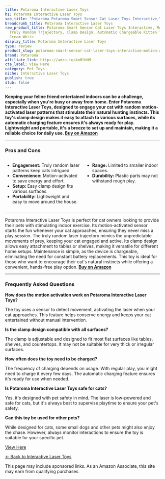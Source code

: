 ```yaml
---
title: Potaroma Interactive Laser Toys
h1: Potaroma Interactive Laser Toys
seo_title: "Potaroma Potaroma Smart Sensor Cat Laser Toys Interactive,\u2026"
breadcrumb_title: Potaroma Interactive Laser Toys
raw_product_title: Potaroma Smart Sensor Cat Laser Toys Interactive, Motion Activated
  Truly Random Trjajectory, Clamp Design, Automatic Chargeable Kitten Toy Indoor Exercise,
  Cream White
display_title: Potaroma Interactive Laser Toys
type: review
product_slug: potaroma-smart-sensor-cat-laser-toys-interactive-motion-activated-truly-90d7bf41
brand: Potaroma
affiliate_link: https://amzn.to/4nHlhNM
cta_label: View Here
category: Pet Toys
niche: Interactive Laser Toys
publish: true
stub: false
---
```


<div id="intro" class="full-width">
  <p><strong>Keeping your feline friend entertained indoors can be a challenge, especially when you're busy or away from home. Enter Potaroma Interactive Laser Toys, designed to engage your cat with random motion-activated laser patterns that stimulate their natural hunting instincts. This toy's clamp design makes it easy to attach to various surfaces, while its automatic charging feature ensures it's always ready for play. Lightweight and portable, it's a breeze to set up and maintain, making it a reliable choice for daily use. <a href="https://amzn.to/4nHlhNM" rel="nofollow sponsored noopener" target="_blank"><strong>Buy on Amazon</strong></a></strong></p>
</div>

<hr />
<h3 id="pros-cons">Pros and Cons</h3>
<div class="pc-grid" style="display:grid;grid-template-columns:1fr 1fr;gap:16px;">
  <ul>
    <li><strong>Engagement:</strong> Truly random laser patterns keep cats intrigued.</li>
    <li><strong>Convenience:</strong> Motion-activated to save energy and effort.</li>
    <li><strong>Setup:</strong> Easy clamp design fits various surfaces.</li>
    <li><strong>Portability:</strong> Lightweight and easy to move around the house.</li>
  </ul>
  <ul>
    <li><strong>Range:</strong> Limited to smaller indoor spaces.</li>
    <li><strong>Durability:</strong> Plastic parts may not withstand rough play.</li>
  </ul>
</div>
<hr />

<div class="full-width">
  <p>Potaroma Interactive Laser Toys is perfect for cat owners looking to provide their pets with stimulating indoor exercise. Its motion-activated sensor starts the fun whenever your cat approaches, ensuring they never miss a play session. The truly random laser trajectory mimics the unpredictable movements of prey, keeping your cat engaged and active. Its clamp design allows easy attachment to tables or shelves, making it versatile for different home setups. Maintenance is simple, as the device is chargeable, eliminating the need for constant battery replacements. This toy is ideal for those who want to encourage their cat's natural instincts while offering a convenient, hands-free play option. <a href="https://amzn.to/4nHlhNM" rel="nofollow sponsored noopener" target="_blank"><strong>Buy on Amazon</strong></a></p>
</div>

<hr />
<h3 id="faqs">Frequently Asked Questions</h3>

<p><strong>How does the motion activation work on Potaroma Interactive Laser Toys?</strong></p>
<p>The toy uses a sensor to detect movement, activating the laser when your cat approaches. This feature helps conserve energy and keeps your cat entertained without manual intervention.</p>

<p><strong>Is the clamp design compatible with all surfaces?</strong></p>
<p>The clamp is adjustable and designed to fit most flat surfaces like tables, shelves, and countertops. It may not be suitable for very thick or irregular surfaces.</p>

<p><strong>How often does the toy need to be charged?</strong></p>
<p>The frequency of charging depends on usage. With regular play, you might need to charge it every few days. The automatic charging feature ensures it's ready for use when needed.</p>

<p><strong>Is Potaroma Interactive Laser Toys safe for cats?</strong></p>
<p>Yes, it's designed with pet safety in mind. The laser is low-powered and safe for cats, but it's always best to supervise playtime to ensure your pet's safety.</p>

<p><strong>Can this toy be used for other pets?</strong></p>
<p>While designed for cats, some small dogs and other pets might also enjoy the chase. However, always monitor interactions to ensure the toy is suitable for your specific pet.</p>
<p><a class="btn" href="https://amzn.to/4nHlhNM" target="_blank" rel="nofollow sponsored noopener">View Here</a></p>
<p><a href="/roundups/pet-toys/interactive-laser-toys/">← Back to Interactive Laser Toys</a></p>
<aside class="disclosure">This page may include sponsored links. As an Amazon Associate, this site may earn from qualifying purchases.</aside>
